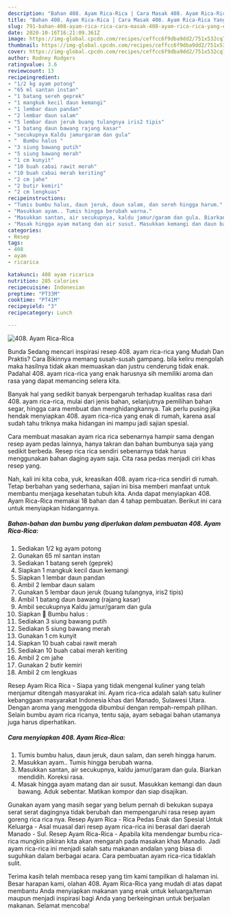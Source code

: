```yaml
---
description: "Bahan 408. Ayam Rica-Rica | Cara Masak 408. Ayam Rica-Rica Yang Enak Dan Mudah"
title: "Bahan 408. Ayam Rica-Rica | Cara Masak 408. Ayam Rica-Rica Yang Enak Dan Mudah"
slug: 791-bahan-408-ayam-rica-rica-cara-masak-408-ayam-rica-rica-yang-enak-dan-mudah
date: 2020-10-16T16:21:09.361Z
image: https://img-global.cpcdn.com/recipes/ceffcc6f9dba9dd2/751x532cq70/408-ayam-rica-rica-foto-resep-utama.jpg
thumbnail: https://img-global.cpcdn.com/recipes/ceffcc6f9dba9dd2/751x532cq70/408-ayam-rica-rica-foto-resep-utama.jpg
cover: https://img-global.cpcdn.com/recipes/ceffcc6f9dba9dd2/751x532cq70/408-ayam-rica-rica-foto-resep-utama.jpg
author: Rodney Rodgers
ratingvalue: 3.6
reviewcount: 13
recipeingredient:
- "1/2 kg ayam potong"
- "65 ml santan instan"
- "1 batang sereh geprek"
- "1 mangkuk kecil daun kemangi"
- "1 lembar daun pandan"
- "2 lembar daun salam"
- "5 lembar daun jeruk buang tulangnya iris2 tipis"
- "1 batang daun bawang rajang kasar"
- "secukupnya Kaldu jamurgaram dan gula"
- "  Bumbu halus "
- "3 siung bawang putih"
- "5 siung bawang merah"
- "1 cm kunyit"
- "10 buah cabai rawit merah"
- "10 buah cabai merah keriting"
- "2 cm jahe"
- "2 butir kemiri"
- "2 cm lengkuas"
recipeinstructions:
- "Tumis bumbu halus, daun jeruk, daun salam, dan sereh hingga harum."
- "Masukkan ayam.. Tumis hingga berubah warna."
- "Masukkan santan, air secukupnya, kaldu jamur/garam dan gula. Biarkan mendidih. Koreksi rasa."
- "Masak hingga ayam matang dan air susut. Masukkan kemangi dan daun bawang. Aduk sebentar. Matikan kompor dan siap disajikan."
categories:
- Resep
tags:
- 408
- ayam
- ricarica

katakunci: 408 ayam ricarica 
nutrition: 285 calories
recipecuisine: Indonesian
preptime: "PT33M"
cooktime: "PT41M"
recipeyield: "3"
recipecategory: Lunch

---
```



![408. Ayam Rica-Rica](https://img-global.cpcdn.com/recipes/ceffcc6f9dba9dd2/751x532cq70/408-ayam-rica-rica-foto-resep-utama.jpg)

Bunda Sedang mencari inspirasi resep 408. ayam rica-rica yang Mudah Dan Praktis? Cara Bikinnya memang susah-susah gampang. bila keliru mengolah maka hasilnya tidak akan memuaskan dan justru cenderung tidak enak. Padahal 408. ayam rica-rica yang enak harusnya sih memiliki aroma dan rasa yang dapat memancing selera kita.

Banyak hal yang sedikit banyak berpengaruh terhadap kualitas rasa dari 408. ayam rica-rica, mulai dari jenis bahan, selanjutnya pemilihan bahan segar, hingga cara membuat dan menghidangkannya. Tak perlu pusing jika hendak menyiapkan 408. ayam rica-rica yang enak di rumah, karena asal sudah tahu triknya maka hidangan ini mampu jadi sajian spesial.

Cara membuat masakan ayam rica rica sebenarnya hampir sama dengan resep ayam pedas lainnya, hanya takran dan bahan bumbunya saja yang sedikit berbeda. Resep rica rica sendiri sebenarnya tidak harus menggunakan bahan daging ayam saja. Cita rasa pedas menjadi ciri khas resep yang.


Nah, kali ini kita coba, yuk, kreasikan 408. ayam rica-rica sendiri di rumah. Tetap berbahan yang sederhana, sajian ini bisa memberi manfaat untuk membantu menjaga kesehatan tubuh kita. Anda dapat menyiapkan 408. Ayam Rica-Rica memakai 18 bahan dan 4 tahap pembuatan. Berikut ini cara untuk menyiapkan hidangannya.

<!--inarticleads1-->

##### Bahan-bahan dan bumbu yang diperlukan dalam pembuatan 408. Ayam Rica-Rica:

1. Sediakan 1/2 kg ayam potong
1. Gunakan 65 ml santan instan
1. Sediakan 1 batang sereh (geprek)
1. Siapkan 1 mangkuk kecil daun kemangi
1. Siapkan 1 lembar daun pandan
1. Ambil 2 lembar daun salam
1. Gunakan 5 lembar daun jeruk (buang tulangnya, iris2 tipis)
1. Ambil 1 batang daun bawang (rajang kasar)
1. Ambil secukupnya Kaldu jamur/garam dan gula
1. Siapkan  💮 Bumbu halus :
1. Sediakan 3 siung bawang putih
1. Sediakan 5 siung bawang merah
1. Gunakan 1 cm kunyit
1. Siapkan 10 buah cabai rawit merah
1. Sediakan 10 buah cabai merah keriting
1. Ambil 2 cm jahe
1. Gunakan 2 butir kemiri
1. Ambil 2 cm lengkuas


Resep Ayam Rica Rica - Siapa yang tidak mengenal kuliner yang telah menjamur ditengah masyarakat ini. Ayam rica-rica adalah salah satu kuliner kebanggaan masyarakat Indonesia khas dari Manado, Sulawesi Utara. Dengan aroma yang menggoda dibumbui dengan rempah-rempah pilihan. Selain bumbu ayam rica ricanya, tentu saja, ayam sebagai bahan utamanya juga harus diperhatikan. 

<!--inarticleads2-->

##### Cara menyiapkan 408. Ayam Rica-Rica:

1. Tumis bumbu halus, daun jeruk, daun salam, dan sereh hingga harum.
1. Masukkan ayam.. Tumis hingga berubah warna.
1. Masukkan santan, air secukupnya, kaldu jamur/garam dan gula. Biarkan mendidih. Koreksi rasa.
1. Masak hingga ayam matang dan air susut. Masukkan kemangi dan daun bawang. Aduk sebentar. Matikan kompor dan siap disajikan.


Gunakan ayam yang masih segar yang belum pernah di bekukan supaya serat serat dagingnya tidak berubah dan mempengaruhi rasa resep ayam goreng rica rica nya. Resep Ayam Rica - Rica Pedas Enak dan Spesial Untuk Keluarga - Asal muasal dari resep ayam rica-rica ini berasal dari daerah Manado - Sul. Resep Ayam Rica-Rica - Apabila kita mendengar bumbu rica-rica mungkin pikiran kita akan mengarah pada masakan khas Manado. Jadi ayam rica-rica ini menjadi salah satu makanan andalan yang biasa di suguhkan dalam berbagai acara. Cara pembuatan ayam rica-rica tidaklah sulit. 

Terima kasih telah membaca resep yang tim kami tampilkan di halaman ini. Besar harapan kami, olahan 408. Ayam Rica-Rica yang mudah di atas dapat membantu Anda menyiapkan makanan yang enak untuk keluarga/teman maupun menjadi inspirasi bagi Anda yang berkeinginan untuk berjualan makanan. Selamat mencoba!
